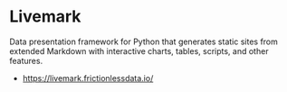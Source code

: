 # Livemark

Data presentation framework for Python that generates static sites from extended Markdown with interactive charts, tables, scripts, and other features.

- https://livemark.frictionlessdata.io/
